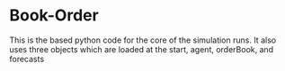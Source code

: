 # Book-Order
This is the based python code for the core of the simulation runs. It also uses three objects which are loaded at the start, agent, orderBook, and forecasts
